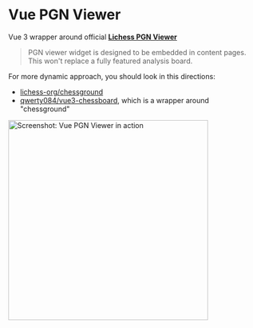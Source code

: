 # Vue PGN Viewer

Vue 3 wrapper around official [**Lichess PGN Viewer**](https://github.com/lichess-org/pgn-viewer)

> PGN viewer widget is designed to be embedded in content pages.  
> This won't replace a fully featured analysis board.

For more dynamic approach, you should look in this directions:

- [lichess-org/chessground](https://github.com/lichess-org/chessground)
- [qwerty084/vue3-chessboard](https://github.com/qwerty084/vue3-chessboard), which is a wrapper around "chessground"

<img src="https://github.com/user-attachments/assets/4a643492-6373-4dfb-9714-c4497df08457" width="400" alt="Screenshot: Vue PGN Viewer in action" >
